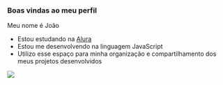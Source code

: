 ### Boas vindas ao meu perfil

Meu nome é João

- Estou estudando na [Alura](https://www.alura.com.br)
- Estou me desenvolvendo na linguagem JavaScript
- Utilizo esse espaço para minha organização e compartilhamento dos meus projetos desenvolvidos

![](https://img.shields.io/badge/JavaScript-323330?style=for-the-badge&logo=javascript&logoColor=F7DF1E)

